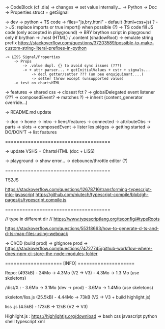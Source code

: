 -> CodeBlock (cf .dia)
    -> changes => set value internally...
-> Python
-> Doc
-> Properties struct + getSignal<T>

-> dev
    -> python + TS code
        -> files="js,bry,html" - default (html+css+js) ?
        -> JS: replace imports or true import() when possible (?)
        -> TS code fill JS code (only accepted in playground)
        -> BRY brython script in playground only if brython
            -> .host (HTML) / .content (shadowRoot)
            -> emulate string prefix
                https://stackoverflow.com/questions/37203589/possible-to-make-custom-string-literal-prefixes-in-python

    -> LISS Signal/Properties
        -> Props
            -> .value dupl. {} to avoid sync issues (???)
            -> + attr parser... + getInitialValues + cstr + signals...
                -> decl getter/setter ??? (un peu enquiquinant....)
                -> setter throw except (unsupported value)
        -> test on chartsHTML

-> features
    -> shared css
    -> closest fct ?
    -> globalDelegated event listener (??? -> composedEvent? => matches ?)
    -> inherit (content_generator override...)

-> README.md update

-> doc
    -> home
        -> intro
        -> liens/features
            -> connected
            -> attributeObs
            -> parts
            -> slots
            -> composedEvent
        -> lister les pièges
	-> getting started
        -> DO/DON'T
        -> list features

=====================================

-> update VSHS + ChartsHTML (doc + LISS)

-> playground
    -> show error...
    -> debounce/throttle editor (?)

=====================================

TS2JS

https://stackoverflow.com/questions/12678716/transforming-typescript-into-javascript
https://github.com/niutech/typescript-compile/blob/gh-pages/js/typescript.compile.js

=====================================

// type in different dir
    // https://www.typescriptlang.org/tsconfig/#typeRoots

https://stackoverflow.com/questions/55318663/how-to-generate-d-ts-and-d-ts-map-files-using-webpack

-> CI/CD (build prod) => gitignore prod
    -> https://stackoverflow.com/questions/74727745/github-workflow-where-does-npm-ci-store-the-node-modules-folder

==================== [INFO] ==================== 

Repo: (493kB)
    - 24Mo  -> 4.3Mo (V2 -> V3)
    - 4.3Mo -> 1.3 Mo (use skeletons)

/dist/X :
    - 3.6Mo -> 3.1Mo (dev -> prod)
    - 3.6Mo -> 1.4Mio (use skeletons)

skeleton/liss.js (25.5kB)
    - 4.44Mo -> 73kB (V2 -> V3 + build highlight.js)

liss .js (4.5kB)
    - 173kB -> 12kB (V2 -> V3)

Highlight.js : https://highlightjs.org/download
    -> bash css javascript python shell typescript xml